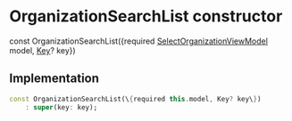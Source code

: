 


# OrganizationSearchList constructor






const
OrganizationSearchList(\{required [SelectOrganizationViewModel](../../view_model_pre_auth_view_models_select_organization_view_model/SelectOrganizationViewModel-class.md) model, [Key](https://api.flutter.dev/flutter/foundation/Key-class.html)? key\})





## Implementation

```dart
const OrganizationSearchList(\{required this.model, Key? key\})
    : super(key: key);
```







